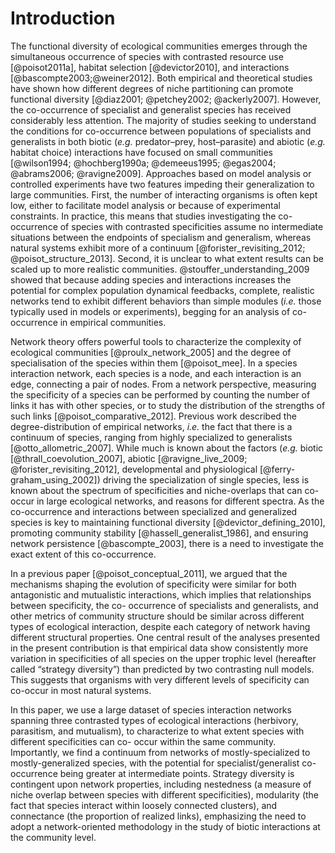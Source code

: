 # Introduction

The functional diversity of ecological communities emerges through
the simultaneous occurrence of species with contrasted resource use
[@poisot2011a], habitat selection [@devictor2010], and interactions
[@bascompte2003;@weiner2012]. Both empirical and theoretical studies have shown
how different degrees of niche partitioning can promote functional diversity
[@diaz2001; @petchey2002; @ackerly2007]. However, the co-occurrence of
specialist and generalist species has received considerably less attention. The
majority of studies seeking to understand the conditions for co-occurrence
between populations of specialists and generalists in both biotic (*e.g.*
predator–prey, host–parasite) and abiotic (*e.g.* habitat choice)
interactions have focused on small communities [@wilson1994; @hochberg1990a;
@demeeus1995; @egas2004; @abrams2006; @ravigne2009]. Approaches based
on model analysis or controlled experiments have two features impeding
their generalization to large communities. First, the number of interacting
organisms is often kept low, either to facilitate model analysis or because of
experimental constraints. In practice, this means that studies investigating
the co-occurrence of species with contrasted specificities assume no
intermediate situations between the endpoints of specialism and generalism,
whereas natural systems exhibit more of a continuum [@forister_revisiting_2012;
@poisot_structure_2013]. Second, it is unclear to what extent results can be
scaled up to more realistic communities. @stouffer_understanding_2009 showed
that because adding species and interactions increases the potential for
complex population dynamical feedbacks, complete, realistic networks tend
to exhibit different behaviors than simple modules (*i.e.* those typically
used in models or experiments), begging for an analysis of co-occurrence in
empirical communities.

Network theory offers powerful tools to characterize the complexity of
ecological communities [@proulx_network_2005] and the degree of specialisation
of the species within them [@poisot_mee]. In a species interaction network,
each species is a node, and each interaction is an edge, connecting a
pair of nodes. From a network perspective, measuring the specificity of
a species can be performed by counting the number of links it has with
other species, or to study the distribution of the strengths of such links
[@poisot_comparative_2012]. Previous work described the degree-distribution
of empirical networks, *i.e.* the fact that there is a continuum of species,
ranging from highly specialized to generalists [@otto_allometric_2007]. While
much is known about the factors (*e.g.* biotic [@thrall_coevolution_2007],
abiotic [@ravigne_live_2009; @forister_revisiting_2012], developmental
and physiological [@ferry-graham_using_2002]) driving the specialization
of single species, less is known about the spectrum of specificities and
niche-overlaps that can co-occur in large ecological networks, and reasons
for different spectra. As the co-occurrence and interactions between
specialized and generalized species is key to maintaining functional
diversity [@devictor_defining_2010], promoting community stability
[@hassell_generalist_1986], and ensuring network persistence [@bascompte_2003],
there is a need to investigate the exact extent of this co-occurrence.

In a previous paper [@poisot_conceptual_2011], we argued that the
mechanisms shaping the evolution of specificity were similar for both
antagonistic and mutualistic interactions, which implies that relationships
between specificity, the co- occurrence of specialists and generalists, and
other metrics of community structure should be similar across different
types of ecological interaction, despite each category of network having
different structural properties. One central result of the analyses presented
in the present contribution is that empirical data show consistently more
variation in specificities of all species on the upper trophic level
(hereafter called “strategy diversity”) than predicted by two
contrasting null models. This suggests that organisms with very different
levels of specificity can co-occur in most natural systems.

In this paper, we use a large dataset of species interaction networks spanning
three contrasted types of ecological interactions (herbivory, parasitism,
and mutualism), to characterize to what extent species with different
specificities can co- occur within the same community. Importantly, we find a
continuum from networks of mostly-specialized to mostly-generalized species,
with the potential for specialist/generalist co-occurrence being greater at
intermediate points. Strategy diversity is contingent upon network properties,
including nestedness (a measure of niche overlap between species with different
specificities), modularity (the fact that species interact within loosely
connected clusters), and connectance (the proportion of realized links),
emphasizing the need to adopt a network-oriented methodology in the study
of biotic interactions at the community level.

